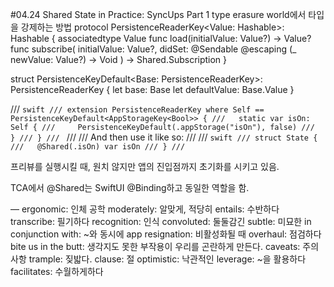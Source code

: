 #04.24
Shared State in Practice: SyncUps Part 1
type erasure world에서 타입을 강제하는 방법
protocol PersistenceReaderKey<Value: Hashable>: Hashable {
    associatedtype Value
    func load(initialValue: Value?) -> Value?
    func subscribe(
        initialValue: Value?,
        didSet: @Sendable @escaping (_ newValue: Value?) -> Void
    ) -> Shared<Value>.Subscription
} 

struct PersistenceKeyDefault<Base: PersistenceReaderKey>: PersistenceReaderKey {
    let base: Base
    let defaultValue: Base.Value
}

/// ```swift
/// extension PersistenceReaderKey where Self == PersistenceKeyDefault<AppStorageKey<Bool>> {
///   static var isOn: Self {
///     PersistenceKeyDefault(.appStorage("isOn"), false)
///   }
/// }
/// ```
///
/// And then use it like so:
///
/// ```swift
/// struct State {
///   @Shared(.isOn) var isOn
/// }
/// ```

프리뷰를 실행시킬 때, 원치 않지만 앱의 진입점까지 초기화를 시키고 있음.

TCA에서 @Shared는 SwiftUI @Binding하고 동일한 역할을 함.

—
ergonomic: 인체 공학
moderately: 알맞게, 적당히
entails: 수반하다
transcribe: 필기하다
recognition: 인식
convoluted: 둘둘감긴
subtle: 미묘한
in conjunction with: ~와 동시에
app resignation: 비활성화될 때
overhaul: 점검하다
bite us in the butt: 생각지도 못한 부작용이 우리를 곤란하게 만든다.
caveats: 주의사항
trample: 짖밟다.
clause: 절
optimistic: 낙관적인
leverage: ~을 활용하다
facilitates: 수월하게하다
